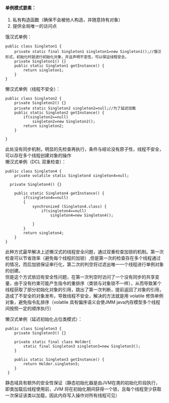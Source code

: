 #### 单例模式要素：    
1. 私有构造函数（确保不会被他人构造，并随意持有对象）  
2. 提供全局唯一的访问点  
  
饿汉式单例：  
```
public class Singleton1 {
	private static final Singleton1 singleton1=new Singleton1();//饿汉形式，初始化时就进行初始化对象，并且声明不变性，可以保证线程安全。
	private Singleton1() {}
	public static Singleton1 getInstance() {
		return singleton1;
	}
}
```
懒汉式单例（线程不安全）：  
```
public class Singleton2 {
	private Singleton2() {}
	private static Singleton2 singleton2=null;//为了延迟加载
	public static Singleton2 getInstance() {
		if(singleton2==null)
			singleton2=new Singleton2();
		return singleton2;
	}
 
}
```
此处没有同步机制，明显的先检查再执行，条件与结论没有原子性，线程不安全，可以存在多个线程创建对象的操作  
懒汉式单例（DCL 双重检查）：  
```
public class Singleton4 {
	private volatile static Singleton4 singleton4=null;
	
  private Singleton4() {}
	
	public static Singleton4 getInstance() {
		if(singleton4==null)
		{
			synchronized (Singleton4.class) {
				if(singleton4==null)
					singleton4=new Singleton4();
				
			}
		}
		return singleton4;
	}
}
```
此种方式最早解决上述懒汉式的线程安全问题，通过双重检查加锁的机制。第一次检查可以节省效率（避免每个线程的加锁）,但是第一次的检查存在多个线程通过的情况，而后加锁保证串行化，第二次的判空将过滤出唯一一个线程进行单例对象的创建。  
但是这个方式依旧有安全性问题，在第一次判空时访问了一个没有同步的共享变量，由于没有约束可能产生指令的重排序（类锁与对象锁不一样），从而导致某个线程获取了部分初始化对象的引用，跳出了第一次判断，提前返回了对象的引用，造成了不安全的对象发布，导致线程不安全，解决的方法就是用 volatile 修饰单例对象，避免指令乱排序（volatile 具有偏序语义会使JMM java内存模型多个线程间按照一定的顺序执行）  

懒汉式单例（延迟初始化占位类模式）：  
```
public class Singleton3 {
	private Singleton3() {}
	
	private static final class Holder{
		static final Singleton3 singleton3=new Singleton3();
	}
 
	public static Singleton3 getInstance() {
		return Holder.singleton3;
	}
 }
```
静态域具有额外的安全性保证（静态初始化器是由JVM在类的初始化阶段执行，即类加载后线程使用前，JVM 将在初始化期间获得一个锁，且每个线程至少获取一次保证该类以加载，因此内存写入操作对所有线程可见）  

